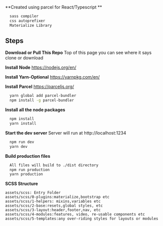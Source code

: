 **Created using parcel for React/Typescript **

```bash
  sass compiler
  css autoprefixer
  Materialize Library
```

## Steps

**Download or Pull This Repo**
Top of this page you can see where it says clone or download

**Install Node**
https://nodejs.org/en/

**Install Yarn-Optional**
https://yarnpkg.com/en/

**Install Parcel**
https://parceljs.org/

```bash
  yarn global add parcel-bundler
  npm install -g parcel-bundler
```

**Install all the node packages**

```bash
  npm install
  yarn install
```

**Start the dev server**
Server will run at http://localhost:1234

```bash
  npm run dev
  yarn dev
```

**Build production files**

```bash
  All files will build to ./dist directory
  npm run production
  yarn production
```

**SCSS Structure**

```
assets/scss: Entry Folder
assets/scss/0-plugins:materialize,bootstrap etc
assets/scss/1-helpers: mixins,variables etc
assets/scss/2-base:resets,global styles, etc
assets/scss/3-layout:header,footer,nav, etc
assets/scss/4-modules:features, video, re-usable components etc
assets/scss/5-templates:any over-riding styles for layouts or modules
```
